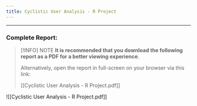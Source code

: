```yaml
---
title: Cyclistic User Analysis - R Project
---
```

---

### Complete Report:


> [!INFO] NOTE
> **It is recommended that you download the following report as a PDF for a better viewing experience**.
> 
> Alternatively, open the report in full-screen on your browser via this link:
> 
> [[Cyclistic User Analysis - R Project.pdf]]


![[Cyclistic User Analysis - R Project.pdf]]




